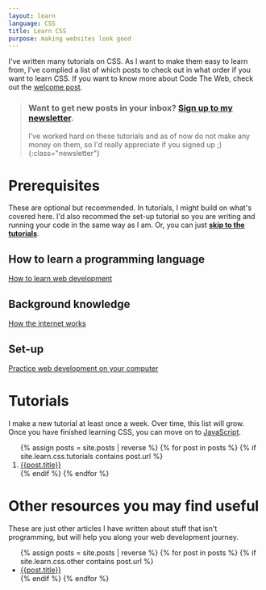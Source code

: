 ```yaml
---
layout: learn
language: CSS
title: Learn CSS
purpose: making websites look good
---
```

I've written many tutorials on CSS. As I want to make them easy to learn from, I've complied a list of which posts to check out in what order if you want to learn CSS. If you want to know more about Code The Web, check out the [welcome post][welcome].

> ### Want to get new posts in your inbox? [Sign up to my newsletter][newsletter].
> I've worked hard on these tutorials and as of now do not make any money on them, so I'd really appreciate if you signed up ;)
{:class="newsletter"}

# Prerequisites
These are optional but recommended. In tutorials, I might build on what's covered here. I'd also recommed the set-up tutorial so you are writing and running your code in the same way as I am. Or, you can just **[skip to the tutorials](#tutorials)**.
## How to learn a programming language
[How to learn web development][p1]

## Background knowledge
[How the internet works][p2]

## Set-up
[Practice web development on your computer][p3]

# Tutorials
I make a new tutorial at least once a week. Over time, this list will grow. Once you have finished learning CSS, you can move on to [JavaScript][js].

<ol>
{% assign posts = site.posts | reverse %}
{% for post in posts %}
{% if site.learn.css.tutorials contains post.url %}
<li><a href="{{post.url}}">{{post.title}}</a></li>
{% endif %}
{% endfor %}
</ol>

# Other resources you may find useful
These are just other articles I have written about stuff that isn't programming, but will help you along your web development journey.

<ul>
{% assign posts = site.posts | reverse %}
{% for post in posts %}
{% if site.learn.css.other contains post.url %}
<li><a href="{{post.url}}">{{post.title}}</a></li>
{% endif %}
{% endfor %}
</ul>

[newsletter]: {{site.newsletter}}

[welcome]: /2017/09/29/welcome/
[p1]: /2017/10/04/how-to-learn-web-development/
[p2]: /2017/10/05/how-the-internet-works/
[p3]: /2017/10/06/web-development-on-your-computer/

[r-devchat]: /2017/11/24/devchat/
[r-steps-to-creating-a-website]: /2017/12/10/steps-to-creating-a-website/
[r-reference-sites]: /2017/12/16/web-development-reference-sites/

[js]: /learn/javascript

[newsletter]: {{site.newsletter}}